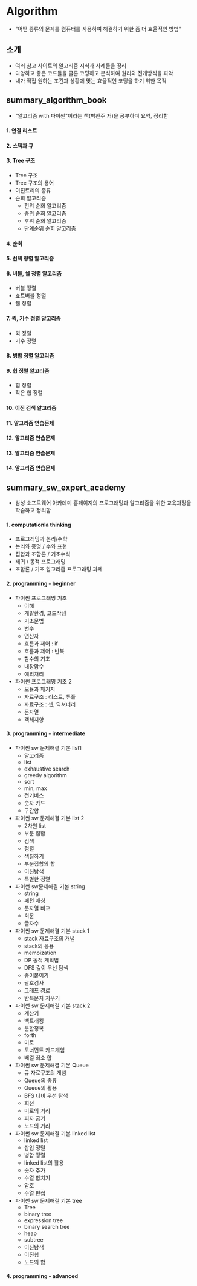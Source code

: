 # Algorithm
- "어떤 종류의 문제를 컴퓨터를 사용하여 해결하기 위한 좀 더 효율적인 방법"

## 소개
- 여러 참고 사이트의 알고리즘 지식과 사례들을 정리
- 다양하고 좋은 코드들을 클론 코딩하고 분석하여 원리와 전개방식을 파악
- 내가 직접 원하는 조건과 상황에 맞는 효율적인 코딩을 하기 위한 목적

## summary_algorithm_book
- "알고리즘 with 파이썬"이라는 책(박찬주 저)을 공부하며 요약, 정리함

#### 1. 연결 리스트
#### 2. 스택과 큐
#### 3. Tree 구조
- Tree 구조
- Tree 구조의 용어
- 이진트리의 종류
- 순회 알고리즘
    - 전위 순회 알고리즘
    - 중위 순회 알고리즘
    - 후위 순회 알고리즘
    - 단계순위 순회 알고리즘
#### 4. 순회
#### 5. 선택 정렬 알고리즘
#### 6. 버블, 쉘 정렬 알고리즘
- 버블 정렬
- 쇼트버블 정렬
- 쉘 정렬 
#### 7. 퀵, 기수 정렬 알고리즘
- 퀵 정렬
- 기수 정렬
#### 8. 병합 정렬 알고리즘
#### 9. 힙 정렬 알고리즘
- 힙 정렬
- 작은 힙 정렬
#### 10. 이진 검색 알고리즘
#### 11. 알고리즘 연습문제
#### 12. 알고리즘 연습문제
#### 13. 알고리즘 연습문제
#### 14. 알고리즘 연습문제

## summary_sw_expert_academy
- 삼성 소프트웨어 아카데미 홈페이지의 프로그래밍과 알고리즘을 위한 교육과정을 학습하고 정리함

#### 1. computationla thinking
- 프로그래밍과 논리/수학
- 논리와 증명 / 수와 표현
- 집합과 조합론 / 기초수식
- 재귀 / 동적 프로그래밍
- 조합론 / 기초 알고리즘 프로그래밍 과제

#### 2. programming - beginner
- 파이썬 프로그래밍 기초
   - 이해
   - 개발환경, 코드작성
   - 기초문법
   - 변수
   - 연산자
   - 흐름과 제어 : if
   - 흐름과 제어 : 반복
   - 함수의 기초
   - 내장함수
   - 예외처리
- 파이썬 프로그래밍 기초 2
   - 모듈과 패키지
   - 자료구조 : 리스트, 튜플
   - 자료구조 : 셋, 딕셔너리
   - 문자열
   - 객체지향

#### 3. programming - intermediate
- 파이썬 sw 문제해결 기본 list1
   - 알고리즘
   - list
   - exhaustive search
   - greedy algorithm
   - sort
   - min, max
   - 전기버스
   - 숫자 카드
   - 구간합
- 파이썬 sw 문제해결 기본 list 2
   - 2차원 list
   - 부분 집합
   - 검색
   - 정렬
   - 색칠하기
   - 부분집합의 합
   - 이진탐색
   - 특별한 정렬
- 파이썬 sw문제해결 기본 string
   - string
   - 패턴 매칭
   - 문자열 비교
   - 회문
   - 글자수
- 파이썬 sw 문제해결 기본 stack 1
   - stack 자료구조의 개념
   - stack의 응용
   - memoization
   - DP 동적 계획법
   - DFS 깊이 우선 탐색
   - 종이붙이기
   - 괄호검사
   - 그래프 경로
   - 반복문자 지우기
- 파이썬 sw 문제해결 기본 stack 2
   - 계산기
   - 백트래킹
   - 분할정복
   - forth
   - 미로
   - 토너먼트 카드게임
   - 배열 최소 합
- 파이썬 sw 문제해결 기본 Queue
   - 큐 자료구조의 개념
   - Queue의 종류
   - Queue의 활용
   - BFS 너비 우선 탐색
   - 회전
   - 미로의 거리
   - 피자 굽기
   - 노드의 거리
- 파이썬 sw 문제해결 기본 linked list
   - linked list
   - 삽입 정렬
   - 병합 정렬
   - linked list의 활용
   - 숫자 추가
   - 수열 합치기
   - 암호
   - 수열 편집
- 파이썬 sw 문제해결 기본 tree
   - Tree
   - binary tree
   - expression tree
   - binary search tree
   - heap
   - subtree
   - 이진탐색
   - 이진힙
   - 노드의 합

#### 4. programming - advanced

